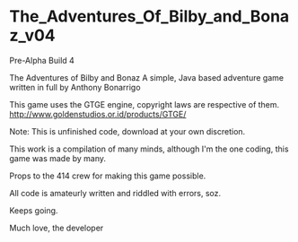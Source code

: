 The_Adventures_Of_Bilby_and_Bonaz_v04
=====================================

Pre-Alpha Build 4

The Adventures of Bilby and Bonaz A simple, Java based adventure game written in full by Anthony Bonarrigo

This game uses the GTGE engine, copyright laws are respective of them. http://www.goldenstudios.or.id/products/GTGE/

Note: This is unfinished code, download at your own discretion.

This work is a compilation of many minds, although I'm the one coding, this game was made by many.

Props to the 414 crew for making this game possible.

All code is amateurly written and riddled with errors, soz.

Keeps going.

Much love, the developer
